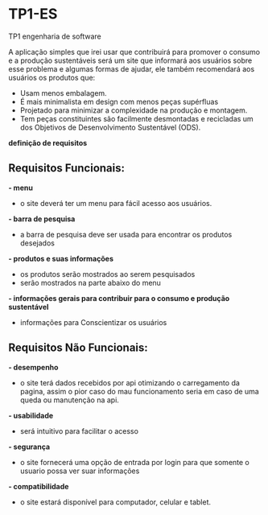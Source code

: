 # TP1-ES
TP1 engenharia de software

 A aplicação simples que irei usar que contribuirá para promover o consumo e a produção sustentáveis será um site que informará aos usuários sobre esse problema e algumas formas de ajudar, ele também recomendará aos usuários os produtos que:
 
- Usam menos embalagem.
- É mais minimalista em design com menos peças supérfluas
- Projetado para minimizar a complexidade na produção e montagem.
- Tem peças constituintes são facilmente desmontadas e recicladas um dos Objetivos de Desenvolvimento Sustentável (ODS).

**definição de requisitos**

## Requisitos Funcionais:

**- menu**
  - o site deverá ter um menu para fácil acesso aos usuários.
    
**- barra de pesquisa**
  - a barra de pesquisa deve ser usada para encontrar os produtos desejados
    
**- produtos e suas informações**
  - os produtos serão mostrados ao serem pesquisados
  - serão mostrados na parte abaixo do menu
    
**- informações gerais para contribuir para o consumo e produção sustentável**
  - informações para Conscientizar os usuários

## Requisitos Não Funcionais:

**- desempenho**
  - o site terá dados recebidos por api otimizando o carregamento da pagina,
    assim o pior caso do mau funcionamento seria em caso de uma queda ou manutenção na api.

**- usabilidade**
   - será intuitivo para facilitar o acesso

**- segurança**
   - o site fornecerá uma opção de entrada por login para que somente o usuario possa ver suar informações

**- compatibilidade**
   - o site estará disponível para computador, celular e tablet.
